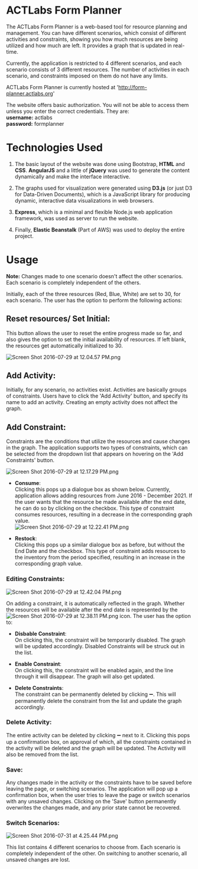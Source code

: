 # **ACTLabs Form Planner**

The ACTLabs Form Planner is a web-based tool for resource planning and management. You can have different scenarios, which consist of different activities and constraints, showing you how much resources are being utilized and how much are left. It provides a graph that is updated in real-time.  

Currently, the application is restricted to 4 different scenarios, and each scenario consists of 3 different resources. The number of activities in each scenario, and constraints imposed on them do not have any limits.  

ACTLabs Form Planner is currently hosted at 'http://form-planner.actlabs.org'  

The website offers basic authorization. You will not be able to access them unless you enter the correct credentials. They are:  
**username:** actlabs  
**password:** formplanner

# **Technologies Used**  

1. The basic layout of the website was done using Bootstrap, **HTML** and **CSS**. **AngularJS** and a little of **jQuery** was used to generate the content dynamically and make the interface interactive.

2. The graphs used for visualization were generated using **D3.js** (or just D3 for Data-Driven Documents), which is a JavaScript library for producing dynamic, interactive data visualizations in web browsers.

3. **Express**, which is a minimal and flexible Node.js web application framework, was used as server to run the website.  

4. Finally, **Elastic Beanstalk** (Part of AWS) was used to deploy the entire project.

# **Usage** 

**Note:** Changes made to one scenario doesn't affect the other scenarios. Each scenario is completely independent of the others.  

Initially, each of the three resources (Red, Blue, White) are set to 30, for each scenario. The user has the option to perform the following actions:

## **Reset resources/ Set Initial**:  
This button allows the user to reset the entire progress made so far, and also gives the option to set the initial availability of resources. If left blank, the resources get automatically initialized to 30.

![Screen Shot 2016-07-29 at 12.04.57 PM.png](https://bitbucket.org/repo/B4Mqpj/images/1702607164-Screen%20Shot%202016-07-29%20at%2012.04.57%20PM.png)

## **Add Activity**:  
Initially, for any scenario, no activities exist. Activities are basically groups of constraints. Users have to click the 'Add Activity' button, and specify its name to add an activity. Creating an empty activity does not affect the graph. 

## **Add Constraint**:
Constraints are the conditions that utilize the resources and cause changes in the graph. The application supports two types of constraints, which can be selected from the dropdown list that appears on hovering on the 'Add Constraints' button. 

![Screen Shot 2016-07-29 at 12.17.29 PM.png](https://bitbucket.org/repo/B4Mqpj/images/2795278029-Screen%20Shot%202016-07-29%20at%2012.17.29%20PM.png)  

* **Consume**:  
Clicking this pops up a dialogue box as shown below. Currently, application allows adding resources from June 2016 - December 2021. If the user wants that the resource be made available after the end date, he can do so by clicking on the checkbox. This type of constraint consumes resources, resulting in a decrease in the corresponding graph value.  
![Screen Shot 2016-07-29 at 12.22.41 PM.png](https://bitbucket.org/repo/B4Mqpj/images/1540783897-Screen%20Shot%202016-07-29%20at%2012.22.41%20PM.png)  

* **Restock**:  
Clicking this pops up a similar dialogue box as before, but without the End Date and the checkbox. This type of constraint adds resources to the inventory from the period specified, resulting in an increase in the corresponding graph value.  

### **Editing Constraints**:  
![Screen Shot 2016-07-29 at 12.42.04 PM.png](https://bitbucket.org/repo/B4Mqpj/images/2875430744-Screen%20Shot%202016-07-29%20at%2012.42.04%20PM.png)

On adding a constraint, it is automatically reflected in the graph. Whether the resources will be available after the end date is represented by the ![Screen Shot 2016-07-29 at 12.38.11 PM.png](https://bitbucket.org/repo/B4Mqpj/images/3740122963-Screen%20Shot%202016-07-29%20at%2012.38.11%20PM.png) icon. The user has the option to:  

* **Disbable Constraint**:  
On clicking this, the constraint will be temporarily disabled. The graph will be updated accordingly. Disabled Constraints will be struck out in the list.  

* **Enable Constraint**:  
On clicking this, the constraint will be enabled again, and the line through it will disappear. The graph will also  get updated.  

* **Delete Constraints**:  
The constraint can be permanently deleted by clicking :heavy_minus_sign:. This will permanently delete the constraint from the list and update the graph accordingly.  

### **Delete Activity**:  
The entire activity can be deleted by clicking :heavy_minus_sign: next to it. Clicking this pops up a confirmation box, on approval of which, all the constraints contained in the activity will be deleted and the graph will be updated. The Activity will also be removed from the list.  

### **Save**:  
Any changes made in the activity or the constraints have to be saved before leaving the page, or switching scenarios. The application will pop up a confirmation box, when the user tries to leave the page or switch scenarios with any unsaved changes. Clicking on the 'Save' button permanently overwrites the changes made, and any prior state cannot be recovered.  

### **Switch Scenarios**:  
![Screen Shot 2016-07-31 at 4.25.44 PM.png](https://bitbucket.org/repo/B4Mqpj/images/3205403414-Screen%20Shot%202016-07-31%20at%204.25.44%20PM.png)  
  
This list contains 4 different scenarios to choose from. Each scenario is completely independent of the other. On switching to another scenario, all unsaved changes are lost.